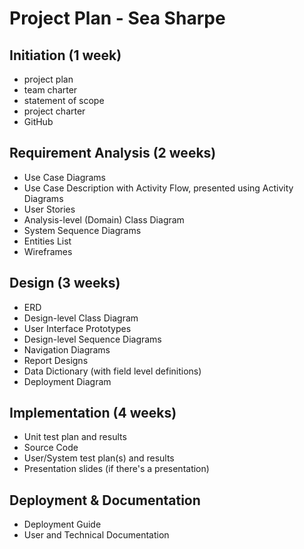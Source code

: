# Project Plan - Sea Sharpe

## Initiation (1 week)
- project plan
- team charter
- statement of scope
- project charter
- GitHub

## Requirement Analysis (2 weeks)
- Use Case Diagrams
- Use Case Description with Activity Flow, presented using Activity Diagrams
- User Stories
- Analysis-level (Domain) Class Diagram
- System Sequence Diagrams
- Entities List
- Wireframes

## Design (3 weeks)
- ERD
- Design-level Class Diagram
- User Interface Prototypes
- Design-level Sequence Diagrams
- Navigation Diagrams
- Report Designs
- Data Dictionary (with field level definitions)
- Deployment Diagram

## Implementation (4 weeks)
- Unit test plan and results
- Source Code
- User/System test plan(s) and results
- Presentation slides (if there's a presentation)

## Deployment & Documentation
- Deployment Guide
- User and Technical Documentation

